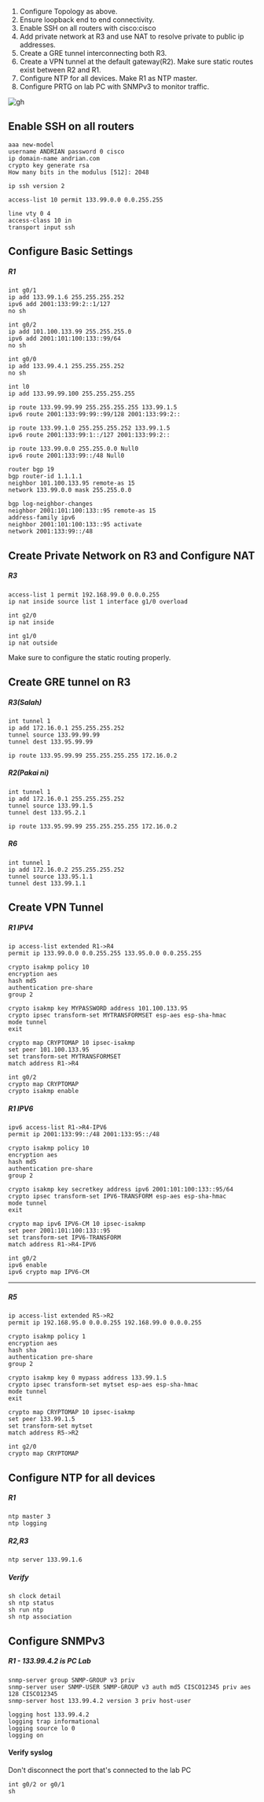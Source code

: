 1. Configure Topology as above.
2. Ensure loopback end to end connectivity.
3. Enable SSH on all routers with cisco:cisco
4. Add private network at R3 and use NAT to resolve private to public ip addresses.
5. Create a GRE tunnel interconnecting both R3.
6. Create a VPN tunnel at the default gateway(R2). Make sure static routes exist between R2 and R1.
7. Configure NTP for all devices. Make R1 as NTP master.
8. Configure PRTG on lab PC with SNMPv3 to monitor traffic.

![gh](https://raw.githubusercontent.com/ndriannazriel04/Advanced-Network-Tech/main/obsidian/images1736768143000kpq2zo.png)

## Enable SSH on all routers
```
aaa new-model
username ANDRIAN password 0 cisco
ip domain-name andrian.com
crypto key generate rsa
How many bits in the modulus [512]: 2048

ip ssh version 2

access-list 10 permit 133.99.0.0 0.0.255.255

line vty 0 4
access-class 10 in
transport input ssh
```

## Configure Basic Settings

##### R1
```
int g0/1
ip add 133.99.1.6 255.255.255.252 
ipv6 add 2001:133:99:2::1/127
no sh

int g0/2
ip add 101.100.133.99 255.255.255.0
ipv6 add 2001:101:100:133::99/64
no sh

int g0/0
ip add 133.99.4.1 255.255.255.252
no sh

int l0
ip add 133.99.99.100 255.255.255.255

ip route 133.99.99.99 255.255.255.255 133.99.1.5
ipv6 route 2001:133:99:99::99/128 2001:133:99:2::

ip route 133.99.1.0 255.255.255.252 133.99.1.5
ipv6 route 2001:133:99:1::/127 2001:133:99:2::

ip route 133.99.0.0 255.255.0.0 Null0
ipv6 route 2001:133:99::/48 Null0

router bgp 19
bgp router-id 1.1.1.1
neighbor 101.100.133.95 remote-as 15
network 133.99.0.0 mask 255.255.0.0

bgp log-neighbor-changes
neighbor 2001:101:100:133::95 remote-as 15
address-family ipv6
neighbor 2001:101:100:133::95 activate
network 2001:133:99::/48

```
## Create Private Network on R3 and Configure NAT

##### R3
```
access-list 1 permit 192.168.99.0 0.0.0.255
ip nat inside source list 1 interface g1/0 overload

int g2/0
ip nat inside

int g1/0
ip nat outside
```

Make sure to configure the static routing properly.

## Create GRE tunnel on R3

##### R3(Salah)
```
int tunnel 1
ip add 172.16.0.1 255.255.255.252
tunnel source 133.99.99.99
tunnel dest 133.95.99.99

ip route 133.95.99.99 255.255.255.255 172.16.0.2
```

##### R2(Pakai ni)
```
int tunnel 1
ip add 172.16.0.1 255.255.255.252
tunnel source 133.99.1.5
tunnel dest 133.95.2.1

ip route 133.95.99.99 255.255.255.255 172.16.0.2
```

##### R6
```
int tunnel 1
ip add 172.16.0.2 255.255.255.252
tunnel source 133.95.1.1
tunnel dest 133.99.1.1

```

## Create VPN Tunnel

##### R1 IPV4
```
ip access-list extended R1->R4
permit ip 133.99.0.0 0.0.255.255 133.95.0.0 0.0.255.255

crypto isakmp policy 10
encryption aes
hash md5
authentication pre-share
group 2

crypto isakmp key MYPASSWORD address 101.100.133.95
crypto ipsec transform-set MYTRANSFORMSET esp-aes esp-sha-hmac
mode tunnel
exit

crypto map CRYPTOMAP 10 ipsec-isakmp
set peer 101.100.133.95
set transform-set MYTRANSFORMSET
match address R1->R4

int g0/2
crypto map CRYPTOMAP
crypto isakmp enable
```

##### R1 IPV6
```
ipv6 access-list R1->R4-IPV6
permit ip 2001:133:99::/48 2001:133:95::/48

crypto isakmp policy 10
encryption aes
hash md5
authentication pre-share
group 2

crypto isakmp key secretkey address ipv6 2001:101:100:133::95/64
crypto ipsec transform-set IPV6-TRANSFORM esp-aes esp-sha-hmac
mode tunnel
exit

crypto map ipv6 IPV6-CM 10 ipsec-isakmp
set peer 2001:101:100:133::95
set transform-set IPV6-TRANSFORM
match address R1->R4-IPV6

int g0/2
ipv6 enable
ipv6 crypto map IPV6-CM
```

--------------------------------------------------------------------------
##### R5
```
ip access-list extended R5->R2
permit ip 192.168.95.0 0.0.0.255 192.168.99.0 0.0.0.255

crypto isakmp policy 1
encryption aes
hash sha
authentication pre-share
group 2

crypto isakmp key 0 mypass address 133.99.1.5
crypto ipsec transform-set mytset esp-aes esp-sha-hmac
mode tunnel
exit

crypto map CRYPTOMAP 10 ipsec-isakmp
set peer 133.99.1.5
set transform-set mytset
match address R5->R2

int g2/0
crypto map CRYPTOMAP
```

## Configure NTP for all devices

##### R1
```
ntp master 3
ntp logging
```

##### R2,R3
```
ntp server 133.99.1.6
```

##### Verify
```
sh clock detail
sh ntp status
sh run ntp
sh ntp association
```

## Configure SNMPv3

##### R1 - 133.99.4.2 is PC Lab
``` 
snmp-server group SNMP-GROUP v3 priv
snmp-server user SNMP-USER SNMP-GROUP v3 auth md5 CISCO12345 priv aes 128 CISCO12345
snmp-server host 133.99.4.2 version 3 priv host-user

logging host 133.99.4.2
logging trap informational
logging source lo 0
logging on
```

#### Verify syslog
Don't disconnect the port that's connected to the lab PC
```
int g0/2 or g0/1 
sh
```
